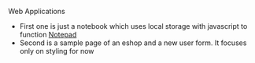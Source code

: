 Web Applications 
  - First one is just a notebook which uses local storage with javascript to function
  [Notepad](../note-pad/README.md)
  - Second is a sample page of an eshop and a new user form. It focuses only on styling for now
